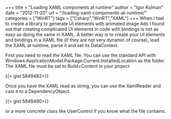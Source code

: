 +++
title = "Loading XAML components at runtime"
author = "Igor Kulman"
date = "2012-11-20"
url = "/loading-xaml-components-at-runtime/"
categories = ["WinRT"]
tags = ["Csharp","WinRT","XAML"]
+++
When I had to create a library to generate UI elements with animated image Ads I found out that creating complicated UI elements in code with bindings is not as easy as doing the same in XAML. A better way is to create your UI elements and bindings in a XAML file (if they are not very dynamic of course), load the XAML at runtime, parse it and set its DataContext.

First you need to read the XAML file. You can use the standard API with Windows.ApplicationModel.Package.Current.InstalledLocation as the folder. The XAML file must be set to Build=Content in your project

{{< gist 5849482>}}

<!--more-->

Once you have the XAML read as string, you can use the XamlReader and cast it to a DependencyObject.

{{< gist 5849490>}}

or a more concrete class like UserControl if you know what the file contains.
